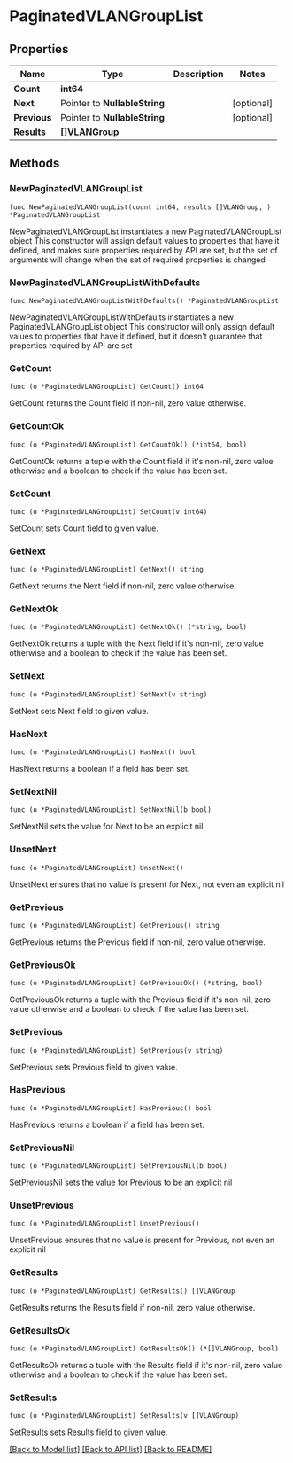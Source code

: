 # PaginatedVLANGroupList

## Properties

Name | Type | Description | Notes
------------ | ------------- | ------------- | -------------
**Count** | **int64** |  | 
**Next** | Pointer to **NullableString** |  | [optional] 
**Previous** | Pointer to **NullableString** |  | [optional] 
**Results** | [**[]VLANGroup**](VLANGroup.md) |  | 

## Methods

### NewPaginatedVLANGroupList

`func NewPaginatedVLANGroupList(count int64, results []VLANGroup, ) *PaginatedVLANGroupList`

NewPaginatedVLANGroupList instantiates a new PaginatedVLANGroupList object
This constructor will assign default values to properties that have it defined,
and makes sure properties required by API are set, but the set of arguments
will change when the set of required properties is changed

### NewPaginatedVLANGroupListWithDefaults

`func NewPaginatedVLANGroupListWithDefaults() *PaginatedVLANGroupList`

NewPaginatedVLANGroupListWithDefaults instantiates a new PaginatedVLANGroupList object
This constructor will only assign default values to properties that have it defined,
but it doesn't guarantee that properties required by API are set

### GetCount

`func (o *PaginatedVLANGroupList) GetCount() int64`

GetCount returns the Count field if non-nil, zero value otherwise.

### GetCountOk

`func (o *PaginatedVLANGroupList) GetCountOk() (*int64, bool)`

GetCountOk returns a tuple with the Count field if it's non-nil, zero value otherwise
and a boolean to check if the value has been set.

### SetCount

`func (o *PaginatedVLANGroupList) SetCount(v int64)`

SetCount sets Count field to given value.


### GetNext

`func (o *PaginatedVLANGroupList) GetNext() string`

GetNext returns the Next field if non-nil, zero value otherwise.

### GetNextOk

`func (o *PaginatedVLANGroupList) GetNextOk() (*string, bool)`

GetNextOk returns a tuple with the Next field if it's non-nil, zero value otherwise
and a boolean to check if the value has been set.

### SetNext

`func (o *PaginatedVLANGroupList) SetNext(v string)`

SetNext sets Next field to given value.

### HasNext

`func (o *PaginatedVLANGroupList) HasNext() bool`

HasNext returns a boolean if a field has been set.

### SetNextNil

`func (o *PaginatedVLANGroupList) SetNextNil(b bool)`

 SetNextNil sets the value for Next to be an explicit nil

### UnsetNext
`func (o *PaginatedVLANGroupList) UnsetNext()`

UnsetNext ensures that no value is present for Next, not even an explicit nil
### GetPrevious

`func (o *PaginatedVLANGroupList) GetPrevious() string`

GetPrevious returns the Previous field if non-nil, zero value otherwise.

### GetPreviousOk

`func (o *PaginatedVLANGroupList) GetPreviousOk() (*string, bool)`

GetPreviousOk returns a tuple with the Previous field if it's non-nil, zero value otherwise
and a boolean to check if the value has been set.

### SetPrevious

`func (o *PaginatedVLANGroupList) SetPrevious(v string)`

SetPrevious sets Previous field to given value.

### HasPrevious

`func (o *PaginatedVLANGroupList) HasPrevious() bool`

HasPrevious returns a boolean if a field has been set.

### SetPreviousNil

`func (o *PaginatedVLANGroupList) SetPreviousNil(b bool)`

 SetPreviousNil sets the value for Previous to be an explicit nil

### UnsetPrevious
`func (o *PaginatedVLANGroupList) UnsetPrevious()`

UnsetPrevious ensures that no value is present for Previous, not even an explicit nil
### GetResults

`func (o *PaginatedVLANGroupList) GetResults() []VLANGroup`

GetResults returns the Results field if non-nil, zero value otherwise.

### GetResultsOk

`func (o *PaginatedVLANGroupList) GetResultsOk() (*[]VLANGroup, bool)`

GetResultsOk returns a tuple with the Results field if it's non-nil, zero value otherwise
and a boolean to check if the value has been set.

### SetResults

`func (o *PaginatedVLANGroupList) SetResults(v []VLANGroup)`

SetResults sets Results field to given value.



[[Back to Model list]](../README.md#documentation-for-models) [[Back to API list]](../README.md#documentation-for-api-endpoints) [[Back to README]](../README.md)


